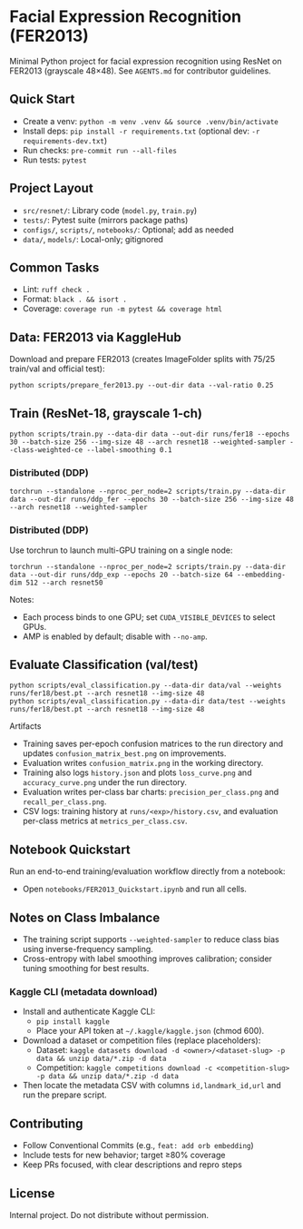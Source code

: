 # Facial Expression Recognition (FER2013)

Minimal Python project for facial expression recognition using ResNet on FER2013 (grayscale 48×48). See `AGENTS.md` for contributor guidelines.

## Quick Start
- Create a venv: `python -m venv .venv && source .venv/bin/activate`
- Install deps: `pip install -r requirements.txt` (optional dev: `-r requirements-dev.txt`)
- Run checks: `pre-commit run --all-files`
- Run tests: `pytest`

## Project Layout
- `src/resnet/`: Library code (`model.py`, `train.py`)
- `tests/`: Pytest suite (mirrors package paths)
- `configs/`, `scripts/`, `notebooks/`: Optional; add as needed
- `data/`, `models/`: Local-only; gitignored

## Common Tasks
- Lint: `ruff check .`
- Format: `black . && isort .`
- Coverage: `coverage run -m pytest && coverage html`

## Data: FER2013 via KaggleHub
Download and prepare FER2013 (creates ImageFolder splits with 75/25 train/val and official test):

```
python scripts/prepare_fer2013.py --out-dir data --val-ratio 0.25
```

## Train (ResNet-18, grayscale 1‑ch)
```
python scripts/train.py --data-dir data --out-dir runs/fer18 --epochs 30 --batch-size 256 --img-size 48 --arch resnet18 --weighted-sampler --class-weighted-ce --label-smoothing 0.1
```

### Distributed (DDP)
```
torchrun --standalone --nproc_per_node=2 scripts/train.py --data-dir data --out-dir runs/ddp_fer --epochs 30 --batch-size 256 --img-size 48 --arch resnet18 --weighted-sampler
```

### Distributed (DDP)
Use torchrun to launch multi-GPU training on a single node:

```
torchrun --standalone --nproc_per_node=2 scripts/train.py --data-dir data --out-dir runs/ddp_exp --epochs 20 --batch-size 64 --embedding-dim 512 --arch resnet50
```
Notes:
- Each process binds to one GPU; set `CUDA_VISIBLE_DEVICES` to select GPUs.
- AMP is enabled by default; disable with `--no-amp`.

## Evaluate Classification (val/test)
```
python scripts/eval_classification.py --data-dir data/val --weights runs/fer18/best.pt --arch resnet18 --img-size 48
python scripts/eval_classification.py --data-dir data/test --weights runs/fer18/best.pt --arch resnet18 --img-size 48
```

Artifacts
- Training saves per-epoch confusion matrices to the run directory and updates `confusion_matrix_best.png` on improvements.
- Evaluation writes `confusion_matrix.png` in the working directory.
- Training also logs `history.json` and plots `loss_curve.png` and `accuracy_curve.png` under the run directory.
- Evaluation writes per-class bar charts: `precision_per_class.png` and `recall_per_class.png`.
- CSV logs: training history at `runs/<exp>/history.csv`, and evaluation per-class metrics at `metrics_per_class.csv`.

## Notebook Quickstart
Run an end-to-end training/evaluation workflow directly from a notebook:

- Open `notebooks/FER2013_Quickstart.ipynb` and run all cells.

## Notes on Class Imbalance
- The training script supports `--weighted-sampler` to reduce class bias using inverse-frequency sampling.
- Cross-entropy with label smoothing improves calibration; consider tuning smoothing for best results.

### Kaggle CLI (metadata download)
- Install and authenticate Kaggle CLI:
  - `pip install kaggle`
  - Place your API token at `~/.kaggle/kaggle.json` (chmod 600).
- Download a dataset or competition files (replace placeholders):
  - Dataset: `kaggle datasets download -d <owner>/<dataset-slug> -p data && unzip data/*.zip -d data`
  - Competition: `kaggle competitions download -c <competition-slug> -p data && unzip data/*.zip -d data`
- Then locate the metadata CSV with columns `id,landmark_id,url` and run the prepare script.

## Contributing
- Follow Conventional Commits (e.g., `feat: add orb embedding`)
- Include tests for new behavior; target ≥80% coverage
- Keep PRs focused, with clear descriptions and repro steps

## License
Internal project. Do not distribute without permission.
